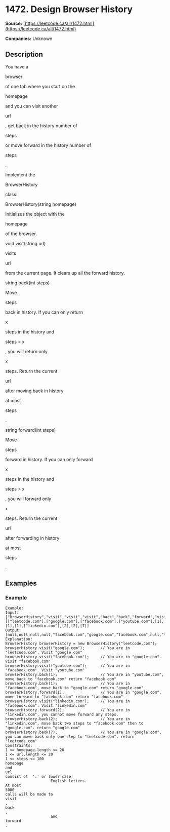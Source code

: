 # 1472. Design Browser History

**Source:** [https://leetcode.ca/all/1472.html](https://leetcode.ca/all/1472.html)

**Companies:** Unknown

## Description

You have a

browser

of one tab where you start on the

homepage

and you can visit another

url

, get back in the
            history number of

steps

or move forward in the history number of

steps

.

Implement the

BrowserHistory

class:

BrowserHistory(string homepage)

Initializes the object with the

homepage

of the browser.

void visit(string url)

visits

url

from the
                    current page. It clears up all the forward history.

string back(int steps)

Move

steps

back in
                    history. If you can only return

x

steps in the history and

steps
                        > x

, you will return only

x

steps. Return the
                    current

url

after moving back in history

at
                        most

steps

.

string forward(int steps)

Move

steps

forward in
                    history. If you can only forward

x

steps in the history and

steps
                        > x

, you will forward only

x

steps. Return
                    the current

url

after forwarding in history

at
                        most

steps

.

## Examples

### Example

```
Example:
Input:
["BrowserHistory","visit","visit","visit","back","back","forward","visit","forward","back","back"]
[["leetcode.com"],["google.com"],["facebook.com"],["youtube.com"],[1],[1],[1],["linkedin.com"],[2],[2],[7]]
Output:
[null,null,null,null,"facebook.com","google.com","facebook.com",null,"linkedin.com","google.com","leetcode.com"]
Explanation:
BrowserHistory browserHistory = new BrowserHistory("leetcode.com");
browserHistory.visit("google.com");       // You are in "leetcode.com". Visit "google.com"
browserHistory.visit("facebook.com");     // You are in "google.com". Visit "facebook.com"
browserHistory.visit("youtube.com");      // You are in "facebook.com". Visit "youtube.com"
browserHistory.back(1);                   // You are in "youtube.com", move back to "facebook.com" return "facebook.com"
browserHistory.back(1);                   // You are in "facebook.com", move back to "google.com" return "google.com"
browserHistory.forward(1);                // You are in "google.com", move forward to "facebook.com" return "facebook.com"
browserHistory.visit("linkedin.com");     // You are in "facebook.com". Visit "linkedin.com"
browserHistory.forward(2);                // You are in "linkedin.com", you cannot move forward any steps.
browserHistory.back(2);                   // You are in "linkedin.com", move back two steps to "facebook.com" then to "google.com". return "google.com"
browserHistory.back(7);                   // You are in "google.com", you can move back only one step to "leetcode.com". return "leetcode.com"
Constraints:
1 <= homepage.length <= 20
1 <= url.length <= 20
1 <= steps <= 100
homepage
and
url
consist of  '.' or lower case
                    English letters.
At most
5000
calls will be made to
visit
,
back
,
                    and
forward
.
```

